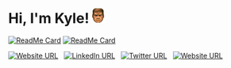 # Hi, I'm Kyle! ![](DoomGuy.gif)

[![ReadMe Card](https://github-readme-stats.vercel.app/api/pin/?username=kyle-robinson&repo=opengl-tutorials)](https://github.com/kyle-robinson/opengl-tutorials)
[![ReadMe Card](https://github-readme-stats.vercel.app/api/pin/?username=kyle-robinson&repo=opengl-lighting)](https://github.com/kyle-robinson/opengl-lighting)

[![Website URL](https://img.shields.io/badge/Portfolio--lightgrey?logo=nintendo-gamecube&amp;style=social)](https://kyle-robinson.github.io/portfolio/index.html) &nbsp;
[![LinkedIn URL](https://img.shields.io/badge/Connect--lightgrey?logo=linkedin&amp;style=social)](https://www.linkedin.com/in/kylerobinsongames/) &nbsp;
[![Twitter URL](https://img.shields.io/twitter/follow/KyleRobinson42?label=Follow&style=social)](https://twitter.com/KyleRobinson42) &nbsp;
[![Website URL](https://img.shields.io/badge/YouTube--lightgrey?logo=youtube&amp;style=social)](https://www.youtube.com/channel/UCU0mqPtBF4Z8TyZ3Pc6FPbQ/)

<!--
**kyle-robinson/kyle-robinson** is a ✨ _special_ ✨ repository because its `README.md` (this file) appears on your GitHub profile.

Here are some ideas to get you started:

- 🔭 I’m currently working on ...
- 🌱 I’m currently learning ...
- 👯 I’m looking to collaborate on ...
- 🤔 I’m looking for help with ...
- 💬 Ask me about ...
- 📫 How to reach me: ...
- 😄 Pronouns: ...
- ⚡ Fun fact: ...
-->
